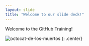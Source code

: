 ```yaml
---
layout: slide
title: "Welcome to our slide deck!"
---
```


Welcome to the GitHub Training!

![octocat-de-los-muertos](https://octodex.github.com/images/octocat-de-los-muertos.jpg)
{: .center}
